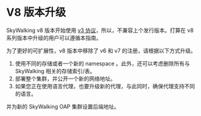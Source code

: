 # V8 版本升级

SkyWalking v8 版本开始使用 [v3 协议](../protocols/README.md)，所以，不兼容上个发行版本。打算在 v8 系列版本中升级的用户可以遵循本指南。

为了更好的可扩展性，v8 版本中移除了 v6 和 v7 的注册，请根据以下方式升级。

1. 使用不同的存储或者一个新的 namespace 。此外，还可以考虑删除所有与 SkyWalking 相关的存储索引/表。
2. 部署整个集群，并公开一个新的网络地址。
3. 如果您正在使用语言代理，也要升级新的代理，与此同时，确保代理支持不同的语言。

并为新的 SkyWalking OAP 集群设置后端地址。
